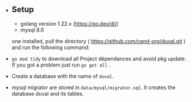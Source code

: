 - Setup
  - 
    - golang version 1.22.x (https://go.dev/dl/)
    - mysql 8.0

  one installed, pull the directory ( https://github.com/cend-org/duval.git ) and run the following command:

- `go mod tidy` to download all Project dépendances and avoid pkg update. If you got a problem just run `go get all` .
- Create a database with the name of `duval`.
- mysql migrator are stored in `data/mysql/migrator.sql`.  It creates the database duval and its tables. 